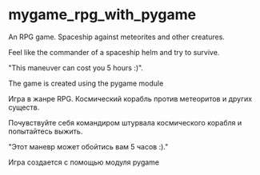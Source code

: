 # mygame_rpg_with_pygame

An RPG game. Spaceship against meteorites and other creatures.

Feel like the commander of a spaceship helm and try to survive.

"This maneuver can cost you 5 hours :)".

The game is created using the pygame module

Игра в жанре  RPG. Космический корабль против метеоритов и других существ.

Почувствуйте себя командиром штурвала космического корабля и попытайтесь выжить.

"Этот маневр может обойтись вам 5 часов :)."

Игра создается с помощью модуля pygame
